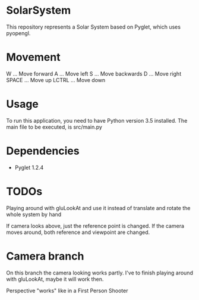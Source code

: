 # SolarSystem
This repository represents a Solar System based on Pyglet, which uses pyopengl.

# Movement
W     ... Move forward
A     ... Move left
S     ... Move backwards
D     ... Move right
SPACE ... Move up
LCTRL ... Move down

# Usage
To run this application, you need to have Python version 3.5 installed. The main file to be executed, is src/main.py

# Dependencies
 - Pyglet 1.2.4

# TODOs
Playing around with gluLookAt and use it instead of translate and rotate the whole system by hand

If camera looks above, just the reference point is changed.
If the camera moves around, both reference and viewpoint are changed.

# Camera branch
On this branch the camera looking works partly. I've to finish playing around with gluLookAt, maybe it will work then.

Perspective "works" like in a First Person Shooter
